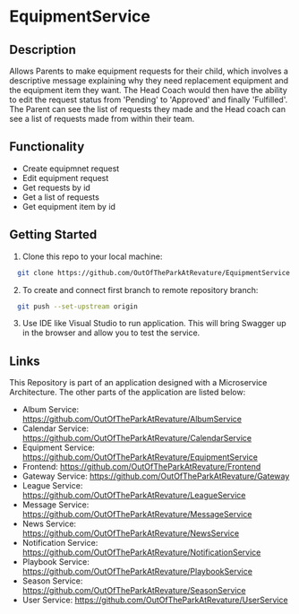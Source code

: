# EquipmentService

## Description
Allows Parents to make equipment requests for their child, which involves a descriptive message explaining why they need replacement equipment and the equipment item they want. The Head Coach would then have the ability to edit the request status from 'Pending' to 'Approved' and finally 'Fulfilled'. The Parent can see the list of requests they made and the Head coach can see a list of requests made from within their team.

## Functionality
* Create equipmnet request
* Edit equipment request
* Get requests by id
* Get a list of requests
* Get equipment item by id

## Getting Started
1. Clone this repo to your local machine:
```bash
  git clone https://github.com/OutOfTheParkAtRevature/EquipmentService.git
```
2. To create and connect first branch to remote repository branch:
```bash
  git push --set-upstream origin
```
3. Use IDE like Visual Studio to run application. This will bring Swagger up in the browser and allow you to test the service.

## Links
This Repository is part of an application designed with a Microservice Architecture. The other parts of the application are listed below:

* Album Service: https://github.com/OutOfTheParkAtRevature/AlbumService
* Calendar Service: https://github.com/OutOfTheParkAtRevature/CalendarService
* Equipment Service: https://github.com/OutOfTheParkAtRevature/EquipmentService
* Frontend: https://github.com/OutOfTheParkAtRevature/Frontend
* Gateway Service: https://github.com/OutOfTheParkAtRevature/Gateway
* League Service: https://github.com/OutOfTheParkAtRevature/LeagueService
* Message Service: https://github.com/OutOfTheParkAtRevature/MessageService
* News Service: https://github.com/OutOfTheParkAtRevature/NewsService
* Notification Service: https://github.com/OutOfTheParkAtRevature/NotificationService
* Playbook Service: https://github.com/OutOfTheParkAtRevature/PlaybookService
* Season Service: https://github.com/OutOfTheParkAtRevature/SeasonService
* User Service: https://github.com/OutOfTheParkAtRevature/UserService
